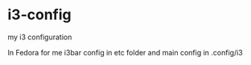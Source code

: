 # i3-config
my i3 configuration


In Fedora for me 
i3bar config in etc folder
and main config in .config/i3
